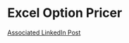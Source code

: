 # Excel Option Pricer
[Associated LinkedIn Post](https://www.linkedin.com/posts/guillaume-foure_finance-options-pricing-activity-6700831158445375488-HvxV?utm_source=share&utm_medium=member_desktop)
